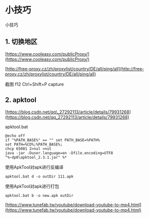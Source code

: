 # 小技巧

小技巧

## 1. 切换地区

[https://www.cooleasy.com/publicProxy/](https://www.cooleasy.com/publicProxy/)

[http://free-proxy.cz/zh/proxylist/country/DE/all/ping/all](http://free-proxy.cz/zh/proxylist/country/DE/all/ping/all)

截图 f12 Ctrl+Shift+P capture

## 2. apktool

[https://blog.csdn.net/qq\_27292113/article/details/79931268](https://blog.csdn.net/qq_27292113/article/details/79931268)

apktool.bat

```text
@echo off
if "%PATH_BASE%" == "" set PATH_BASE=%PATH%
set PATH=%CD%;%PATH_BASE%;
chcp 65001 2>nul >nul
java -jar -Duser.language=en -Dfile.encoding=UTF8 "%~dp0\apktool_2.3.1.jar" %*
```

使用ApkTool对apk进行反编译

```text
apktool.bat d -o outDir 111.apk
```

使用ApkTool对apk进行打包

```text
apktool.bat b -o new.apk outDir
```

[https://www.tunefab.tw/youtube/download-youtube-to-mp4.html](https://www.tunefab.tw/youtube/download-youtube-to-mp4.html)

